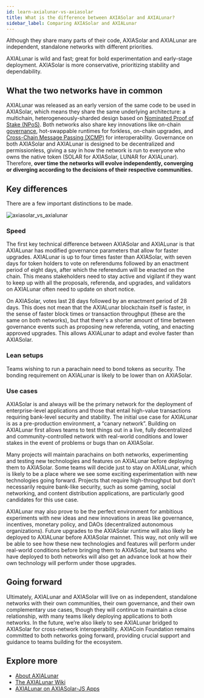 ```yaml
---
id: learn-axialunar-vs-axiasolar
title: What is the difference between AXIASolar and AXIALunar?
sidebar_label: Comparing AXIASolar and AXIALunar
---
```


Although they share many parts of their code, AXIASolar and AXIALunar are independent, standalone networks with different priorities.

AXIALunar is wild and fast; great for bold experimentation and early-stage deployment. AXIASolar is more conservative, prioritizing stability and dependability.

## What the two networks have in common

AXIALunar was released as an early version of the same code to be used in AXIASolar, which means they share the same underlying architecture: a multichain, heterogeneously-sharded design based on [Nominated Proof of Stake (NPoS)](learn-consensus). Both networks also share key innovations like on-chain [governance](learn-governance), hot-swappable runtimes for forkless, on-chain upgrades, and [Cross-Chain Message Passing (XCMP)](learn-crosschain) for interoperability. Governance on both AXIASolar and AXIALunar is designed to be decentralized and permissionless, giving a say in how the network is run to everyone who owns the native token (SOLAR for AXIASolar, LUNAR for AXIALunar). Therefore, **over time the networks will evolve independently, converging or diverging according to the decisions of their respective communities.**

## Key differences

There are a few important distinctions to be made.

![axiasolar_vs_axialunar](assets/Cousins_2.png)

### Speed

The first key technical difference between AXIASolar and AXIALunar is that AXIALunar has modified governance parameters that allow for faster upgrades. AXIALunar is up to four times faster than AXIASolar, with seven days for token holders to vote on referendums followed by an enactment period of eight days, after which the referendum will be enacted on the chain. This means stakeholders need to stay active and vigilant if they want to keep up with all the proposals, referenda, and upgrades, and validators on AXIALunar often need to update on short notice.

On AXIASolar, votes last 28 days followed by an enactment period of 28 days. This does not mean that the AXIALunar blockchain itself is faster, in the sense of faster block times or transaction throughput (these are the same on both networks), but that there's a shorter amount of time between governance events such as proposing new referenda, voting, and enacting approved upgrades. This allows AXIALunar to adapt and evolve faster than AXIASolar.

### Lean setups

Teams wishing to run a parachain need to bond tokens as security. The bonding requirement on AXIALunar is likely to be lower than on AXIASolar.

### Use cases

AXIASolar is and always will be the primary network for the deployment of enterprise-level applications and those that entail high-value transactions requiring bank-level security and stability. The initial use case for AXIALunar is as a pre-production environment, a “canary network”. Building on AXIALunar first allows teams to test things out in a live, fully decentralized and community-controlled network with real-world conditions and lower stakes in the event of problems or bugs than on AXIASolar.

Many projects will maintain parachains on both networks, experimenting and testing new technologies and features on AXIALunar before deploying them to AXIASolar. Some teams will decide just to stay on AXIALunar, which is likely to be a place where we see some exciting experimentation with new technologies going forward. Projects that require high-throughput but don’t necessarily require bank-like security, such as some gaming, social networking, and content distribution applications, are particularly good candidates for this use case.

AXIALunar may also prove to be the perfect environment for ambitious experiments with new ideas and new innovations in areas like governance, incentives, monetary policy, and DAOs (decentralized autonomous organizations). Future upgrades to the AXIASolar runtime will also likely be deployed to AXIALunar before AXIASolar mainnet. This way, not only will we be able to see how these new technologies and features will perform under real-world conditions before bringing them to AXIASolar, but teams who have deployed to both networks will also get an advance look at how their own technology will perform under those upgrades.

## Going forward

Ultimately, AXIALunar and AXIASolar will live on as independent, standalone networks with their own communities, their own governance, and their own complementary use cases, though they will continue to maintain a close relationship, with many teams likely deploying applications to both networks. In the future, we’re also likely to see AXIALunar bridged to AXIASolar for cross-network interoperability. AXIACoin Foundation remains committed to both networks going forward, providing crucial support and guidance to teams building for the ecosystem.

## Explore more

- [About AXIALunar](https://axialunar.network)
- [The AXIALunar Wiki](https://lunar.wiki.axiacoin.network)
- [AXIALunar on AXIASolar-JS Apps](https://axialunar.dotapps.io)
